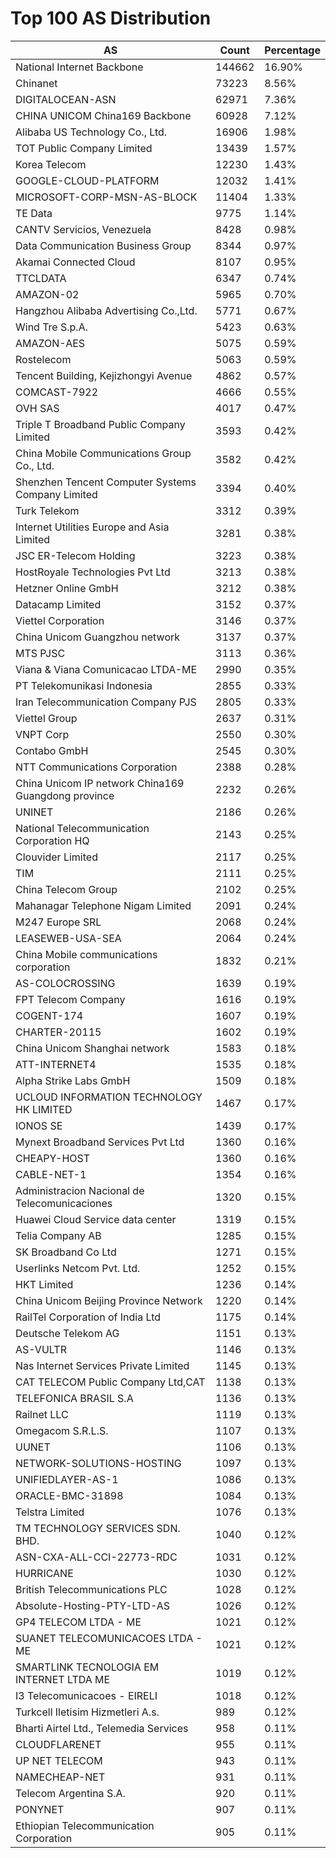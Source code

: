 # Top 100 AS Distribution
| AS | Count | Percentage |
|----|----|----|
| National Internet Backbone | 144662 | 16.90% |
| Chinanet | 73223 | 8.56% |
| DIGITALOCEAN-ASN | 62971 | 7.36% |
| CHINA UNICOM China169 Backbone | 60928 | 7.12% |
| Alibaba US Technology Co., Ltd. | 16906 | 1.98% |
| TOT Public Company Limited | 13439 | 1.57% |
| Korea Telecom | 12230 | 1.43% |
| GOOGLE-CLOUD-PLATFORM | 12032 | 1.41% |
| MICROSOFT-CORP-MSN-AS-BLOCK | 11404 | 1.33% |
| TE Data | 9775 | 1.14% |
| CANTV Servicios, Venezuela | 8428 | 0.98% |
| Data Communication Business Group | 8344 | 0.97% |
| Akamai Connected Cloud | 8107 | 0.95% |
| TTCLDATA | 6347 | 0.74% |
| AMAZON-02 | 5965 | 0.70% |
| Hangzhou Alibaba Advertising Co.,Ltd. | 5771 | 0.67% |
| Wind Tre S.p.A. | 5423 | 0.63% |
| AMAZON-AES | 5075 | 0.59% |
| Rostelecom | 5063 | 0.59% |
| Tencent Building, Kejizhongyi Avenue | 4862 | 0.57% |
| COMCAST-7922 | 4666 | 0.55% |
| OVH SAS | 4017 | 0.47% |
| Triple T Broadband Public Company Limited | 3593 | 0.42% |
| China Mobile Communications Group Co., Ltd. | 3582 | 0.42% |
| Shenzhen Tencent Computer Systems Company Limited | 3394 | 0.40% |
| Turk Telekom | 3312 | 0.39% |
| Internet Utilities Europe and Asia Limited | 3281 | 0.38% |
| JSC ER-Telecom Holding | 3223 | 0.38% |
| HostRoyale Technologies Pvt Ltd | 3213 | 0.38% |
| Hetzner Online GmbH | 3212 | 0.38% |
| Datacamp Limited | 3152 | 0.37% |
| Viettel Corporation | 3146 | 0.37% |
| China Unicom Guangzhou network | 3137 | 0.37% |
| MTS PJSC | 3113 | 0.36% |
| Viana & Viana Comunicacao LTDA-ME | 2990 | 0.35% |
| PT Telekomunikasi Indonesia | 2855 | 0.33% |
| Iran Telecommunication Company PJS | 2805 | 0.33% |
| Viettel Group | 2637 | 0.31% |
| VNPT Corp | 2550 | 0.30% |
| Contabo GmbH | 2545 | 0.30% |
| NTT Communications Corporation | 2388 | 0.28% |
| China Unicom IP network China169 Guangdong province | 2232 | 0.26% |
| UNINET | 2186 | 0.26% |
| National Telecommunication Corporation HQ | 2143 | 0.25% |
| Clouvider Limited | 2117 | 0.25% |
| TIM | 2111 | 0.25% |
| China Telecom Group | 2102 | 0.25% |
| Mahanagar Telephone Nigam Limited | 2091 | 0.24% |
| M247 Europe SRL | 2068 | 0.24% |
| LEASEWEB-USA-SEA | 2064 | 0.24% |
| China Mobile communications corporation | 1832 | 0.21% |
| AS-COLOCROSSING | 1639 | 0.19% |
| FPT Telecom Company | 1616 | 0.19% |
| COGENT-174 | 1607 | 0.19% |
| CHARTER-20115 | 1602 | 0.19% |
| China Unicom Shanghai network | 1583 | 0.18% |
| ATT-INTERNET4 | 1535 | 0.18% |
| Alpha Strike Labs GmbH | 1509 | 0.18% |
| UCLOUD INFORMATION TECHNOLOGY HK LIMITED | 1467 | 0.17% |
| IONOS SE | 1439 | 0.17% |
| Mynext Broadband Services Pvt Ltd | 1360 | 0.16% |
| CHEAPY-HOST | 1360 | 0.16% |
| CABLE-NET-1 | 1354 | 0.16% |
| Administracion Nacional de Telecomunicaciones | 1320 | 0.15% |
| Huawei Cloud Service data center | 1319 | 0.15% |
| Telia Company AB | 1285 | 0.15% |
| SK Broadband Co Ltd | 1271 | 0.15% |
| Userlinks Netcom Pvt. Ltd. | 1252 | 0.15% |
| HKT Limited | 1236 | 0.14% |
| China Unicom Beijing Province Network | 1220 | 0.14% |
| RailTel Corporation of India Ltd | 1175 | 0.14% |
| Deutsche Telekom AG | 1151 | 0.13% |
| AS-VULTR | 1146 | 0.13% |
| Nas Internet Services Private Limited | 1145 | 0.13% |
| CAT TELECOM Public Company Ltd,CAT | 1138 | 0.13% |
| TELEFONICA BRASIL S.A | 1136 | 0.13% |
| Railnet LLC | 1119 | 0.13% |
| Omegacom S.R.L.S. | 1107 | 0.13% |
| UUNET | 1106 | 0.13% |
| NETWORK-SOLUTIONS-HOSTING | 1097 | 0.13% |
| UNIFIEDLAYER-AS-1 | 1086 | 0.13% |
| ORACLE-BMC-31898 | 1084 | 0.13% |
| Telstra Limited | 1076 | 0.13% |
| TM TECHNOLOGY SERVICES SDN. BHD. | 1040 | 0.12% |
| ASN-CXA-ALL-CCI-22773-RDC | 1031 | 0.12% |
| HURRICANE | 1030 | 0.12% |
| British Telecommunications PLC | 1028 | 0.12% |
| Absolute-Hosting-PTY-LTD-AS | 1026 | 0.12% |
| GP4 TELECOM LTDA - ME | 1021 | 0.12% |
| SUANET TELECOMUNICACOES LTDA - ME | 1021 | 0.12% |
| SMARTLINK TECNOLOGIA EM INTERNET LTDA ME | 1019 | 0.12% |
| I3 Telecomunicacoes - EIRELI | 1018 | 0.12% |
| Turkcell Iletisim Hizmetleri A.s. | 989 | 0.12% |
| Bharti Airtel Ltd., Telemedia Services | 958 | 0.11% |
| CLOUDFLARENET | 955 | 0.11% |
| UP NET TELECOM | 943 | 0.11% |
| NAMECHEAP-NET | 931 | 0.11% |
| Telecom Argentina S.A. | 920 | 0.11% |
| PONYNET | 907 | 0.11% |
| Ethiopian Telecommunication Corporation | 905 | 0.11% |
